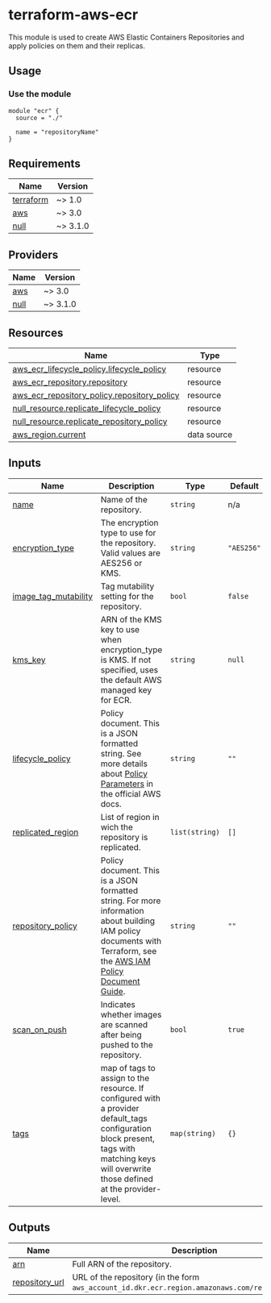 # terraform-aws-ecr

This module is used to create AWS Elastic Containers Repositories and apply policies on them and their replicas.

## Usage

### Use the module

```hcl
module "ecr" {
  source = "./"

  name = "repositoryName"
}
```

<!-- prettier-ignore-start -->
<!-- markdownlint-disable -->
<!-- BEGIN_TF_DOCS -->
## Requirements

| Name | Version |
|------|---------|
| <a name="requirement_terraform"></a> [terraform](#requirement_terraform) | ~> 1.0 |
| <a name="requirement_aws"></a> [aws](#requirement_aws) | ~> 3.0 |
| <a name="requirement_null"></a> [null](#requirement_null) | ~> 3.1.0 |

## Providers

| Name | Version |
|------|---------|
| <a name="provider_aws"></a> [aws](#provider_aws) | ~> 3.0 |
| <a name="provider_null"></a> [null](#provider_null) | ~> 3.1.0 |

## Resources

| Name | Type |
|------|------|
| [aws_ecr_lifecycle_policy.lifecycle_policy](https://registry.terraform.io/providers/hashicorp/aws/latest/docs/resources/ecr_lifecycle_policy) | resource |
| [aws_ecr_repository.repository](https://registry.terraform.io/providers/hashicorp/aws/latest/docs/resources/ecr_repository) | resource |
| [aws_ecr_repository_policy.repository_policy](https://registry.terraform.io/providers/hashicorp/aws/latest/docs/resources/ecr_repository_policy) | resource |
| [null_resource.replicate_lifecycle_policy](https://registry.terraform.io/providers/hashicorp/null/latest/docs/resources/resource) | resource |
| [null_resource.replicate_repository_policy](https://registry.terraform.io/providers/hashicorp/null/latest/docs/resources/resource) | resource |
| [aws_region.current](https://registry.terraform.io/providers/hashicorp/aws/latest/docs/data-sources/region) | data source |

## Inputs

| Name | Description | Type | Default | Required |
|------|-------------|------|---------|:--------:|
| <a name="input_name"></a> [name](#input_name) | Name of the repository. | `string` | n/a | yes |
| <a name="input_encryption_type"></a> [encryption_type](#input_encryption_type) | The encryption type to use for the repository. Valid values are AES256 or KMS. | `string` | `"AES256"` | no |
| <a name="input_image_tag_mutability"></a> [image_tag_mutability](#input_image_tag_mutability) | Tag mutability setting for the repository. | `bool` | `false` | no |
| <a name="input_kms_key"></a> [kms_key](#input_kms_key) | ARN of the KMS key to use when encryption_type is KMS. If not specified, uses the default AWS managed key for ECR. | `string` | `null` | no |
| <a name="input_lifecycle_policy"></a> [lifecycle_policy](#input_lifecycle_policy) | Policy document. This is a JSON formatted string. See more details about [Policy Parameters](http://docs.aws.amazon.com/AmazonECR/latest/userguide/LifecyclePolicies.html#lifecycle_policy_parameters) in the official AWS docs. | `string` | `""` | no |
| <a name="input_replicated_region"></a> [replicated_region](#input_replicated_region) | List of region in wich the repository is replicated. | `list(string)` | `[]` | no |
| <a name="input_repository_policy"></a> [repository_policy](#input_repository_policy) | Policy document. This is a JSON formatted string. For more information about building IAM policy documents with Terraform, see the [AWS IAM Policy Document Guide](https://learn.hashicorp.com/terraform/aws/iam-policy). | `string` | `""` | no |
| <a name="input_scan_on_push"></a> [scan_on_push](#input_scan_on_push) | Indicates whether images are scanned after being pushed to the repository. | `bool` | `true` | no |
| <a name="input_tags"></a> [tags](#input_tags) | map of tags to assign to the resource. If configured with a provider default_tags configuration block present, tags with matching keys will overwrite those defined at the provider-level. | `map(string)` | `{}` | no |

## Outputs

| Name | Description |
|------|-------------|
| <a name="output_arn"></a> [arn](#output_arn) | Full ARN of the repository. |
| <a name="output_repository_url"></a> [repository_url](#output_repository_url) | URL of the repository (in the form `aws_account_id.dkr.ecr.region.amazonaws.com/repositoryName`). |
<!-- END_TF_DOCS -->
